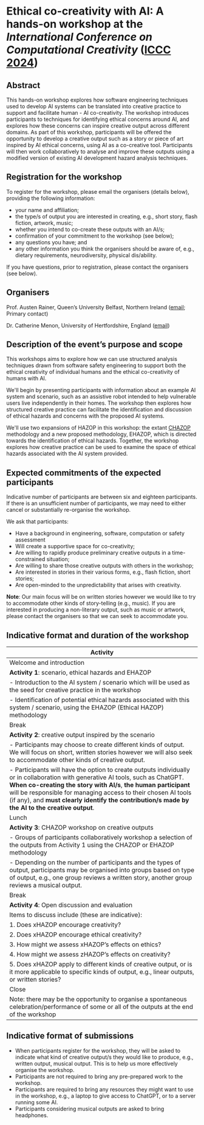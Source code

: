 # Ethical co-creativity with AI: A hands-on workshop at the _International Conference on Computational Creativity_ ([ICCC 2024](https://computationalcreativity.net/iccc24/))

## Abstract

This hands-on workshop explores how software engineering techniques used to develop AI systems can be translated into creative practice to support and facilitate human - AI co-creativity. The workshop introduces participants to techniques for identifying ethical concerns around AI, and explores how these concerns can inspire creative output across different domains. As part of this workshop, participants will be offered the opportunity to develop a creative output such as a story or piece of art inspired by AI ethical concerns, using AI as a co-creative tool. Participants will then work collaboratively to analyse and improve these outputs using a modified version of existing AI development hazard analysis techniques.

## Registration for the workshop

To register for the workshop, please email the organisers (details below), providing the following information:
- your name and affiliation;
- the type/s of output you are interested in creating, e.g., short story, flash fiction, artwork, music;
- whether you intend to co-create these outputs with an AI/s;
- confirmation of your commitment to the workshop (see below);  
- any questions you have; and
- any other information you think the organisers should be aware of, e.g., dietary requirements, neurodiversity, physical dis/ability.

If you have questions, prior to registration, please contact the organisers (see below). 

## Organisers

Prof. Austen Rainer, Queen’s University Belfast, Northern Ireland (<a href="mailto:a.rainer@qub.ac.uk?subject=ICCC2024 Workshop">email</a>; Primary contact)

Dr. Catherine Menon, University of Hertfordshire, England (<a href="mailto:c.menon@herts.ac.uk?subject=ICCC2024 Workshop">email</a>)

## Description of the event’s purpose and scope

This workshops aims to explore how we can use structured analysis techniques drawn from software safety engineering to support both the ethical creativity of individual humans and the ethical co-creativity of humans with AI. 

We'll begin by presenting participants with information about an example AI system and scenario, such as an assistive robot intended to help vulnerable users live independently in their homes. The workshop then explores how structured creative practice can facilitate the identification and discussion of ethical hazards and concerns with the proposed AI systems. 

We'll use two expansions of HAZOP in this workshop: the extant [CHAZOP](chazop.md) methodology and a new proposed methodology, EHAZOP, which is directed towards the identification of ethical hazards. Together, the workshop explores how creative practice can be used to examine the space of ethical hazards associated with the AI system provided.

## Expected commitments of the expected participants

Indicative number of participants are between six and eighteen participants. If there is an unsufficient number of participants, we may need to either cancel or substantially re-organise the workshop.

We ask that participants:
- Have a background in engineering, software, computation or safety assessment
- Will create a supportive space for co-creativity;
- Are willing to rapidly produce preliminary creative outputs in a time-constrained situation;
- Are willing to share those creative outputs with others in the workshop;
- Are interested in stories in their various forms, e.g., flash fiction, short stories;
- Are open-minded to the unpredictability that arises with creativity.

**Note**: Our main focus will be on written stories however we would like to try to accommodate other kinds of story-telling (e.g., music). If you are interested in producing a non-literary output, such as music or artwork, please contact the organisers so that we can seek to accommodate you.

## Indicative format and duration of the workshop

| Activity| 
|-----|
| Welcome and introduction |
| **Activity 1**: scenario, ethical hazards and EHAZOP |
| - Introduction to the AI system / scenario which will be used as the seed for creative practice in the workshop|
| - Identification of potential ethical hazards associated with this system / scenario, using the EHAZOP (Ethical HAZOP) methodology|
| Break |
| **Activity 2**: creative output inspired by the scenario |
| - Participants may choose to create different kinds of output. We will focus on short, written stories however we will also seek to accommodate other kinds of creative output. |
| - Participants will have the option to create outputs individually or in collaboration with generative AI tools, such as ChatGPT. **When co-creating the story with AI/s**, **the human participant** will be responsible for managing access to their chosen AI tools (if any), and **must clearly identify the contribution/s made by the AI to the creative output**. |
| Lunch |
| **Activity 3**: CHAZOP workshop on creative outputs |
| - Groups of participants collaboratively workshop a selection of the outputs from Activity 1 using the CHAZOP or EHAZOP methodology |
| - Depending on the number of participants and the types of output, participants may be organised into groups based on type of output, e.g., one group reviews a written story, another group reviews a musical output.|
| Break |
| **Activity 4**: Open discussion and evaluation |
| Items to discuss include (these are indicative): |
| 1.	Does xHAZOP encourage creativity? |
| 2.	Does xHAZOP encourage ethical creativity? |
| 3.	How might we assess xHAZOP’s effects on ethics? | 
| 4.	How might we assess zHAZOP’s effects on creativity? | 
| 5.	Does xHAZOP apply to different kinds of creative output, or is it more applicable to specific kinds of output, e.g., linear outputs, or written stories? | 
| Close | 
| Note: there may be the opportunity to organise a spontaneous celebration/performance of some or all of the outputs at the end of the workshop |

## Indicative format of submissions

- When participants register for the workshop, they will be asked to indicate what kind of creative output/s they would like to produce, e.g., written output, musical output. This is to help us more effectively organise the workshop.
- Participants are not required to bring any pre-prepared work to the workshop.
- Participants are required to bring any resources they might want to use in the workshop, e.g., a laptop to give access to ChatGPT, or to a server running some AI.
- Participants considering musical outputs are asked to bring headphones.


